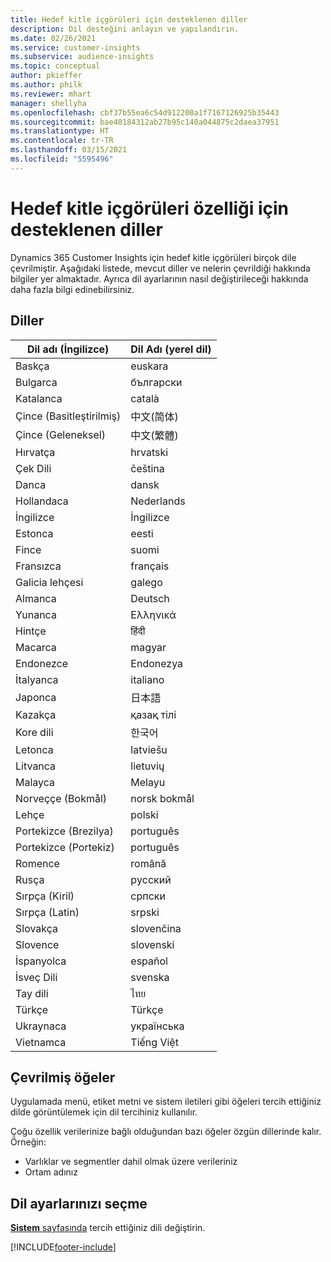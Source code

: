 ```yaml
---
title: Hedef kitle içgörüleri için desteklenen diller
description: Dil desteğini anlayın ve yapılandırın.
ms.date: 02/26/2021
ms.service: customer-insights
ms.subservice: audience-insights
ms.topic: conceptual
author: pkieffer
ms.author: philk
ms.reviewer: mhart
manager: shellyha
ms.openlocfilehash: cbf37b55ea6c54d912200a1f7167126925b35443
ms.sourcegitcommit: bae40184312ab27b95c140a044875c2daea37951
ms.translationtype: HT
ms.contentlocale: tr-TR
ms.lasthandoff: 03/15/2021
ms.locfileid: "5595496"
---
```

# <a name="supported-languages-for-audience-insights-capability"></a>Hedef kitle içgörüleri özelliği için desteklenen diller

Dynamics 365 Customer Insights için hedef kitle içgörüleri birçok dile çevrilmiştir. Aşağıdaki listede, mevcut diller ve nelerin çevrildiği hakkında bilgiler yer almaktadır. Ayrıca dil ayarlarının nasıl değiştirileceği hakkında daha fazla bilgi edinebilirsiniz. 

## <a name="languages"></a>Diller

| Dil adı (İngilizce)|  Dil Adı (yerel dil) |
| ------------- | ------------- |
| Baskça | euskara |
| Bulgarca | български |
| Katalanca | català |
| Çince (Basitleştirilmiş) | 中文(简体) |
| Çince (Geleneksel) | 中文(繁體) |
| Hırvatça | hrvatski |
| Çek Dili | čeština |
| Danca | dansk |
| Hollandaca | Nederlands |
| İngilizce | İngilizce |
| Estonca | eesti |
| Fince | suomi |
| Fransızca | français |
| Galicia lehçesi | galego |
| Almanca | Deutsch |
| Yunanca | Ελληνικά |
| Hintçe | हिंदी |
| Macarca | magyar |
| Endonezce | Endonezya |
| İtalyanca | italiano |
| Japonca | 日本語 |
| Kazakça | қазақ тілі |
| Kore dili | 한국어 |
| Letonca | latviešu |
| Litvanca | lietuvių |
| Malayca | Melayu |
| Norveççe (Bokmål) | norsk bokmål |
| Lehçe | polski |
| Portekizce (Brezilya) | português |
| Portekizce (Portekiz) | português |
| Romence | română |
| Rusça | pусский |
| Sırpça (Kiril) | српски |
| Sırpça (Latin) | srpski |
| Slovakça | slovenčina |
| Slovence | slovenski |
| İspanyolca | español |
| İsveç Dili | svenska |
| Tay dili | ไทย |
| Türkçe | Türkçe |
| Ukraynaca | українська |
| Vietnamca | Tiếng Việt |

## <a name="whats-translated"></a>Çevrilmiş öğeler

Uygulamada menü, etiket metni ve sistem iletileri gibi öğeleri tercih ettiğiniz dilde görüntülemek için dil tercihiniz kullanılır.

Çoğu özellik verilerinize bağlı olduğundan bazı öğeler özgün dillerinde kalır. Örneğin:

- Varlıklar ve segmentler dahil olmak üzere verileriniz
- Ortam adınız

## <a name="choose-your-language-settings"></a>Dil ayarlarınızı seçme  

[**Sistem** sayfasında](system.md) tercih ettiğiniz dili değiştirin.


[!INCLUDE[footer-include](../includes/footer-banner.md)]